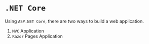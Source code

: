 # `.NET Core `

Using `ASP.NET Core`, there are two ways to build a web application.
1. `MVC` Application
2. `Razor` Pages Application
